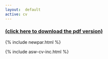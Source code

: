 ```yaml
---
layout:  default
active: cv
---
```


### [(click here to download the pdf version)](docs/asw-cv.pdf)

{% include newpar.html %}

{% include asw-cv-inc.html %}
